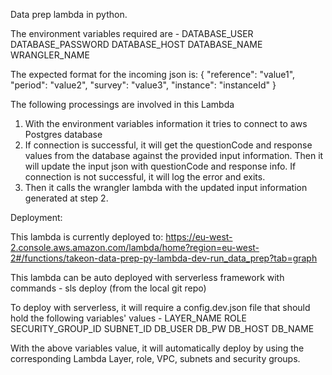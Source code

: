 Data prep lambda in python.

The environment variables required are  - 
DATABASE_USER
DATABASE_PASSWORD
DATABASE_HOST
DATABASE_NAME
WRANGLER_NAME

The expected format for the incoming json is:
{
  "reference": "value1",
  "period": "value2",
  "survey": "value3",
  "instance": "instanceId"
}


The following processings are involved in this Lambda

   1. With the environment variables information it tries to connect to aws Postgres database
   2. If connection is successful, it will get the questionCode and response values from the database against the provided input information. Then it will update the input json with questionCode and response info.
      If connection is not successful, it will log the error and exits.
   3. Then it calls the wrangler lambda with the updated input information generated at step 2.
   

Deployment:

This lambda is currently deployed to: https://eu-west-2.console.aws.amazon.com/lambda/home?region=eu-west-2#/functions/takeon-data-prep-py-lambda-dev-run_data_prep?tab=graph
   
This lambda can be auto deployed with serverless framework with commands - sls deploy (from the local git repo)

To deploy with serverless, it will require a config.dev.json file that should hold the following variables' values -
LAYER_NAME
ROLE
SECURITY_GROUP_ID
SUBNET_ID
DB_USER
DB_PW
DB_HOST
DB_NAME

With the above variables value, it will automatically deploy by using the corresponding Lambda Layer, role, VPC, subnets and security groups.
